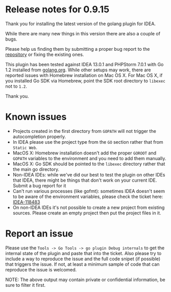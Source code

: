 Release notes for 0.9.15
===

Thank you for installing the latest version of the golang plugin for IDEA.

While there are many new things in this version there are also a couple of bugs.

Please help us finding them by submitting a proper bug report to the [repository](https://github.com/mtoader/google-go-lang-idea-plugin/issues?state=open)
or fixing the existing ones.

This plugin has been tested against IDEA 13.0.1 and PHPStorm 7.0.1 with
Go 1.2 installed from [golang.org](http://golang.org). While other setups
may work, there are reported issues with Homebrew installation on Mac OS X. For
Mac OS X, if you installed Go SDK via Homebrew, point the SDK root directory
to ``` libexec ``` not to ``` 1.2 ```.

Thank you.


Known issues
===

- Projects created in the first directory from ``` GOPATH ``` will not trigger
 the autocompletion properly.
- In IDEA please use the project type from the ``` GO ``` section rather that from ``` Static Web ```.
- MacOS X: Homebrew installation doesn't add the proper ``` GOROOT ``` and ``` GOPATH ```
 variables to the environment and you need to add them manually.
- MacOS X: Go SDK should be pointed to the ``` libexec ``` directory rather
 that the main go directory.
- Non-IDEA IDEs: while we've did our best to test the plugin on other IDEs that
 IDEA, there might be things that don't work on your current IDE. Submit a bug
 report for it
- Can't run various processes (like gofmt): sometimes IDEA doesn't seem to be
 aware of the environment variables, please check the ticket here: [IDEA-118483](http://youtrack.jetbrains.com/issue/IDEA-118483)
- On non-IDEA IDEs it's not possible to create a new project from existing sources.
 Please create an empty project then put the project files in it.


Report an issue
===

Please use the ``` Tools -> Go Tools -> go plugin Debug internals ``` to get the internal
state of the plugin and paste that into the ticket. Also please try to include
a way to reproduce the issue and the full code snipet (if possible) that triggers
the issue. If not, at least a minimum sample of code that can reproduce the issue
is welcomed.

NOTE: The above output may contain private or confidential information, be sure
to filter it first.

